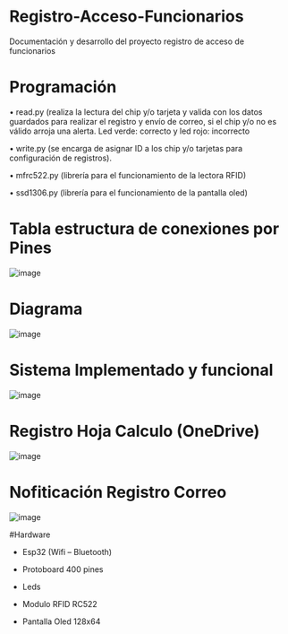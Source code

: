 # Registro-Acceso-Funcionarios
Documentación y desarrollo del proyecto registro de acceso de funcionarios

#  Programación
• read.py (realiza la lectura del chip y/o tarjeta y valida con los datos guardados para realizar el registro y envío de correo, si el chip y/o no es válido arroja una alerta. Led verde: correcto y led rojo: incorrecto

•	write.py (se encarga de asignar ID a los chip y/o tarjetas para configuración de registros).

•	mfrc522.py (librería para el funcionamiento de la lectora RFID)

•	ssd1306.py (librería para el funcionamiento de la pantalla oled)

# Tabla estructura de conexiones por Pines

![image](https://user-images.githubusercontent.com/98502050/151281183-ea081bc8-647a-4627-9c80-72cca6b3458f.png)

# Diagrama
![image](https://user-images.githubusercontent.com/98502050/151281767-e15ea1c2-69a2-4f50-8574-89ba441bbbc9.png)

# Sistema Implementado y funcional
![image](https://user-images.githubusercontent.com/98502050/151281997-cb9c693b-01e0-46ca-a490-29b4588b43c2.png)

# Registro Hoja Calculo (OneDrive)
![image](https://user-images.githubusercontent.com/98502050/151282799-176b8e76-ec8e-4361-871d-05c1f77ab604.png)

# Nofiticación Registro Correo
![image](https://user-images.githubusercontent.com/98502050/151282445-684dfbbf-4fcb-4df3-aa65-8a84d9d99b97.png)

#Hardware
* Esp32 (Wifi – Bluetooth)

* Protoboard 400 pines

* Leds

* Modulo RFID RC522

*	Pantalla Oled 128x64









